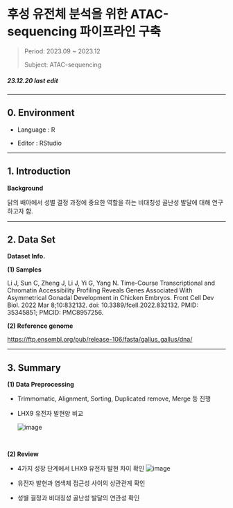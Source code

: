 # 후성 유전체 분석을 위한 ATAC-sequencing 파이프라인 구축

> Period: 2023.09 ~ 2023.12
> 
> Subject: ATAC-sequencing



##### 23.12.20 last edit
---

## 0. Environment

+ Language : R

+ Editor : RStudio
---
## 1. Introduction

**Background**

닭의 배아에서 성별 결정 과정에 중요한 역할을 하는 비대칭성 골난성 발달에 대해 연구하고자 함.

---
## 2. Data Set

**Dataset Info.**

**(1) Samples**

Li J, Sun C, Zheng J, Li J, Yi G, Yang N. Time-Course Transcriptional and Chromatin Accessibility Profiling Reveals Genes Associated With Asymmetrical Gonadal Development in Chicken Embryos. Front Cell Dev Biol. 2022 Mar 8;10:832132. doi: 10.3389/fcell.2022.832132. PMID: 35345851; PMCID: PMC8957256.

**(2) Reference genome**

https://ftp.ensembl.org/pub/release-106/fasta/gallus_gallus/dna/

---
## 3. Summary

**(1) Data Preprocessing**

- Trimmomatic, Alignment, Sorting, Duplicated remove, Merge 등 진행
- LHX9 유전자 발현양 비교
  
  ![image](https://github.com/HappyJieun/ATAC-seq/assets/166107244/20a7c2aa-6af2-4ce6-b554-c62b804e569a)

<br/>

**(2) Review**

- 4가지 성장 단계에서 LHX9 유전자 발현 차이 확인
![image](https://github.com/HappyJieun/ATAC-seq/assets/166107244/0a0f63fd-d43a-4eb3-b418-931eadc35a77)

- 유전자 발현과 염색체 접근성 사이의 상관관계 확인
- 성별 결정과 비대칭성 골난성 발달의 연관성 확인
